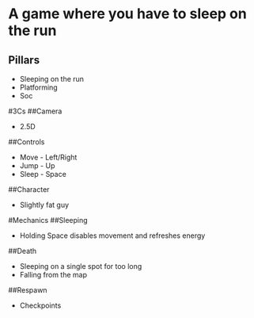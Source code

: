 # A game where you have to sleep on the run
## Pillars
- Sleeping on the run
- Platforming
- Soc

#3Cs
##Camera 
- 2.5D

##Controls
- Move - Left/Right
- Jump - Up
- Sleep - Space

##Character
- Slightly fat guy

#Mechanics
##Sleeping
- Holding Space disables movement and refreshes energy

##Death
- Sleeping on a single spot for too long
- Falling from the map

##Respawn
- Checkpoints
